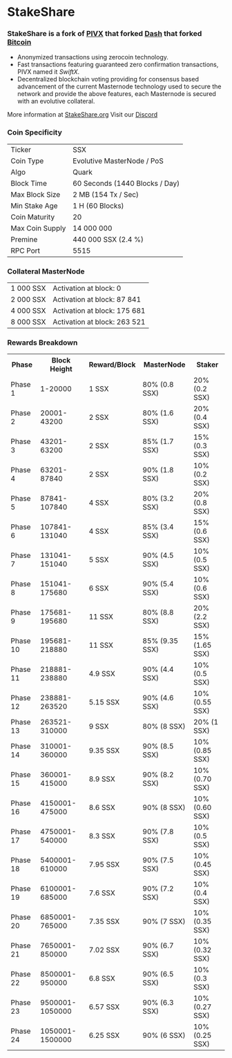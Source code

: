 # StakeShare

### StakeShare is a fork of [PIVX](https://github.com/PIVX-Project/PIVX) that forked [Dash](https://github.com/dashpay/dash) that forked [Bitcoin](https://github.com/bitcoin/bitcoin)

- Anonymized transactions using zerocoin technology.
- Fast transactions featuring guaranteed zero confirmation transactions, PIVX named it _SwiftX_.
- Decentralized blockchain voting providing for consensus based advancement of the current Masternode
  technology used to secure the network and provide the above features, each Masternode is secured
  with an evolutive collateral.

More information at [StakeShare.org](http://www.stakeshare.org/) Visit our [Discord](https://discord.gg/kEyD6pU)

### Coin Specificity
<table>
<tr><td>Ticker</td><td>SSX</td></tr>
<tr><td>Coin Type</td><td>Evolutive MasterNode / PoS</td></tr>
<tr><td>Algo</td><td>Quark</td></tr>
<tr><td>Block Time</td><td>60 Seconds (1440 Blocks / Day)</td></tr>
<tr><td>Max Block Size</td><td>2 MB (154 Tx / Sec)</td></tr>
<tr><td>Min Stake Age</td><td>1 H (60 Blocks)</td></tr>
<tr><td>Coin Maturity</td><td>20</td></tr>
<tr><td>Max Coin Supply</td><td>14 000 000</td></tr>
<tr><td>Premine</td><td>440 000 SSX (2.4 %)</td></tr>
<tr><td>RPC Port</td><td>5515</td></tr>
</table>

### Collateral MasterNode
<table>
<tr><td>1 000 SSX</td><td>Activation at block: 0</td></tr>
<tr><td>2 000 SSX</td><td>Activation at block: 87 841</td></tr>
<tr><td>4 000 SSX</td><td>Activation at block: 175 681</td></tr>
<tr><td>8 000 SSX</td><td>Activation at block: 263 521</td></tr>
</table>

### Rewards Breakdown
<table>
<th>Phase</th><th>Block Height</th><th>Reward/Block</th><th>MasterNode</th><th>Staker</th>
<tr><td>Phase 1</td><td>1-20000</td><td>1 SSX</td><td>80% (0.8 SSX)</td><td>20% (0.2 SSX)</td></tr>
<tr><td>Phase 2</td><td>20001-43200</td><td>2 SSX</td><td>80% (1.6 SSX)</td><td>20% (0.4 SSX)</td></tr>
<tr><td>Phase 3</td><td>43201-63200</td><td>2 SSX</td><td>85% (1.7 SSX)</td><td>15% (0.3 SSX)</td></tr>
<tr><td>Phase 4</td><td>63201-87840</td><td>2 SSX</td><td>90% (1.8 SSX)</td><td>10% (0.2 SSX)</td></tr>
<tr><td>Phase 5</td><td>87841-107840</td><td>4 SSX</td><td>80% (3.2 SSX)</td><td>20% (0.8 SSX)</td></tr>
<tr><td>Phase 6</td><td>107841-131040</td><td>4 SSX</td><td>85% (3.4 SSX)</td><td>15% (0.6 SSX)</td></tr>
<tr><td>Phase 7</td><td>131041-151040</td><td>5 SSX</td><td>90% (4.5 SSX)</td><td>10% (0.5 SSX)</td></tr>
<tr><td>Phase 8</td><td>151041-175680</td><td>6 SSX</td><td>90% (5.4 SSX)</td><td>10% (0.6 SSX)</td></tr>
<tr><td>Phase 9</td><td>175681-195680</td><td>11 SSX</td><td>80% (8.8 SSX)</td><td>20% (2.2 SSX)</td></tr>
<tr><td>Phase 10</td><td>195681-218880</td><td>11 SSX</td><td>85% (9.35 SSX)</td><td>15% (1.65 SSX)</td></tr>
<tr><td>Phase 11</td><td>218881-238880</td><td>4.9 SSX</td><td>90% (4.4 SSX)</td><td>10% (0.5 SSX)</td></tr>
<tr><td>Phase 12</td><td>238881-263520</td><td>5.15 SSX</td><td>90% (4.6 SSX)</td><td>10% (0.55 SSX)</td></tr>
<tr><td>Phase 13</td><td>263521-310000</td><td>9 SSX</td><td>80% (8 SSX)</td><td>20% (1 SSX)</td></tr>
<tr><td>Phase 14</td><td>310001-360000</td><td>9.35 SSX</td><td>90% (8.5 SSX)</td><td>10% (0.85 SSX)</td></tr>
<tr><td>Phase 15</td><td>360001-415000</td><td>8.9 SSX</td><td>90% (8.2 SSX)</td><td>10% (0.70 SSX)</td></tr>
<tr><td>Phase 16</td><td>4150001-475000</td><td>8.6 SSX</td><td>90% (8 SSX)</td><td>10% (0.60 SSX)</td></tr>
<tr><td>Phase 17</td><td>4750001-540000</td><td>8.3 SSX</td><td>90% (7.8 SSX)</td><td>10% (0.5 SSX)</td></tr>
<tr><td>Phase 18</td><td>5400001-610000</td><td>7.95 SSX</td><td>90% (7.5 SSX)</td><td>10% (0.45 SSX)</td></tr>
<tr><td>Phase 19</td><td>6100001-685000</td><td>7.6 SSX</td><td>90% (7.2 SSX)</td><td>10% (0.4 SSX)</td></tr>
<tr><td>Phase 20</td><td>6850001-765000</td><td>7.35 SSX</td><td>90% (7 SSX)</td><td>10% (0.35 SSX)</td></tr>
<tr><td>Phase 21</td><td>7650001-850000</td><td>7.02 SSX</td><td>90% (6.7 SSX)</td><td>10% (0.32 SSX)</td></tr>
<tr><td>Phase 22</td><td>8500001-950000</td><td>6.8 SSX</td><td>90% (6.5 SSX)</td><td>10% (0.3 SSX)</td></tr>
<tr><td>Phase 23</td><td>9500001-1050000</td><td>6.57 SSX</td><td>90% (6.3 SSX)</td><td>10% (0.27 SSX)</td></tr>
<tr><td>Phase 24</td><td>1050001-1500000</td><td>6.25 SSX</td><td>90% (6 SSX)</td><td>10% (0.25 SSX)</td></tr>
</table>
